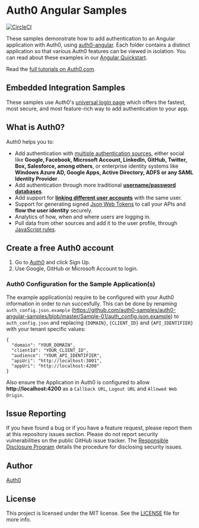 # Auth0 Angular Samples

[![CircleCI](https://circleci.com/gh/auth0-samples/auth0-angular-samples.svg?style=svg)](https://circleci.com/gh/auth0-samples/auth0-angular-samples)

These samples demonstrate how to add authentication to an Angular application with Auth0, using [auth0-angular](https://github.com/auth0/auth0-angular). Each folder contains a distinct application so that various Auth0 features can be viewed in isolation. You can read about these examples in our [Angular Quickstart](https://auth0.com/docs/quickstart/spa/angular).

Read the [full tutorials on Auth0.com](https://auth0.com/docs/quickstart/spa/angular).

## Embedded Integration Samples

These samples use Auth0's [universal login page](https://auth0.com/docs/hosted-pages/login) which offers the fastest, most secure, and most feature-rich way to add authentication to your app.

## What is Auth0?

Auth0 helps you to:

- Add authentication with [multiple authentication sources](https://docs.auth0.com/identityproviders), either social like **Google, Facebook, Microsoft Account, LinkedIn, GitHub, Twitter, Box, Salesforce, among others**, or enterprise identity systems like **Windows Azure AD, Google Apps, Active Directory, ADFS or any SAML Identity Provider**.
- Add authentication through more traditional **[username/password databases](https://docs.auth0.com/mysql-connection-tutorial)**.
- Add support for **[linking different user accounts](https://docs.auth0.com/link-accounts)** with the same user.
- Support for generating signed [Json Web Tokens](https://docs.auth0.com/jwt) to call your APIs and **flow the user identity** securely.
- Analytics of how, when and where users are logging in.
- Pull data from other sources and add it to the user profile, through [JavaScript rules](https://docs.auth0.com/rules).

## Create a free Auth0 account

1. Go to [Auth0](https://auth0.com/signup) and click Sign Up.
2. Use Google, GitHub or Microsoft Account to login.

### Auth0 Configuration for the Sample Application(s)
The example application(s) require to be configured with your Auth0 information in order to run succesfully.
This can be done by renaming `auth_config.json.example` (https://github.com/auth0-samples/auth0-angular-samples/blob/master/Sample-01/auth_config.json.example) to `auth_config.json` and replacing `{DOMAIN}`, `{CLIENT_ID}` and `{API_IDENTIFIER}` with your tenant specific values:

```
{
  "domain": "YOUR_DOMAIN",
  "clientId": "YOUR_CLIENT_ID",
  "audience": "YOUR_API_IDENTIFIER",
  "apiUri": "http://localhost:3001",
  "appUri": "http://localhost:4200"
}
```

Also ensure the Application in Auth0 is configured to allow **http://localhost:4200** as a `Callback URL`, `Logout URL` and `Allowed Web Origin`.

## Issue Reporting

If you have found a bug or if you have a feature request, please report them at this repository issues section. Please do not report security vulnerabilities on the public GitHub issue tracker. The [Responsible Disclosure Program](https://auth0.com/whitehat) details the procedure for disclosing security issues.

## Author

[Auth0](https://auth0.com)

## License

This project is licensed under the MIT license. See the [LICENSE](LICENSE) file for more info.
